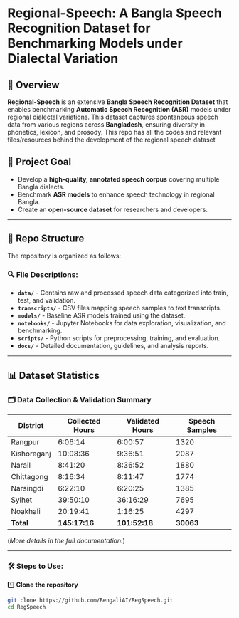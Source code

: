# Regional-Speech: A Bangla Speech Recognition Dataset for Benchmarking Models under Dialectal Variation


## 📌 Overview

**Regional-Speech** is an extensive **Bangla Speech Recognition Dataset** that enables benchmarking **Automatic Speech Recognition (ASR)** models under regional dialectal variations. This dataset captures spontaneous speech data from various regions across **Bangladesh**, ensuring diversity in phonetics, lexicon, and prosody. This repo has all the codes and relevant files/resources behind the development of the regional speech dataset 

## 🎯 Project Goal

- Develop a **high-quality, annotated speech corpus** covering multiple Bangla dialects.
- Benchmark **ASR models** to enhance speech technology in regional Bangla.
- Create an **open-source dataset** for researchers and developers.

---

## 📂 Repo Structure

The repository is organized as follows:


### 🔍 File Descriptions:
- **`data/`** - Contains raw and processed speech data categorized into train, test, and validation.
- **`transcripts/`** - CSV files mapping speech samples to text transcripts.
- **`models/`** - Baseline ASR models trained using the dataset.
- **`notebooks/`** - Jupyter Notebooks for data exploration, visualization, and benchmarking.
- **`scripts/`** - Python scripts for preprocessing, training, and evaluation.
- **`docs/`** - Detailed documentation, guidelines, and analysis reports.

---

## 📊 Dataset Statistics

### 🗂 Data Collection & Validation Summary

| District      | Collected Hours | Validated Hours | Speech Samples |
|--------------|----------------|----------------|----------------|
| Rangpur      | 6:06:14         | 6:00:57        | 1320           |
| Kishoreganj  | 10:08:36        | 9:36:51        | 2087           |
| Narail       | 8:41:20         | 8:36:52        | 1880           |
| Chittagong   | 8:16:34         | 8:11:47        | 1774           |
| Narsingdi    | 6:22:10         | 6:20:25        | 1385           |
| Sylhet       | 39:50:10        | 36:16:29       | 7695           |
| Noakhali     | 20:19:41        | 1:16:25        | 4297           |
| **Total**    | **145:17:16**   | **101:52:18**  | **30063**      |

(*More details in the full documentation.*)

---
### 🛠 Steps to Use:

1️⃣ **Clone the repository**
```bash
git clone https://github.com/BengaliAI/RegSpeech.git
cd RegSpeech
